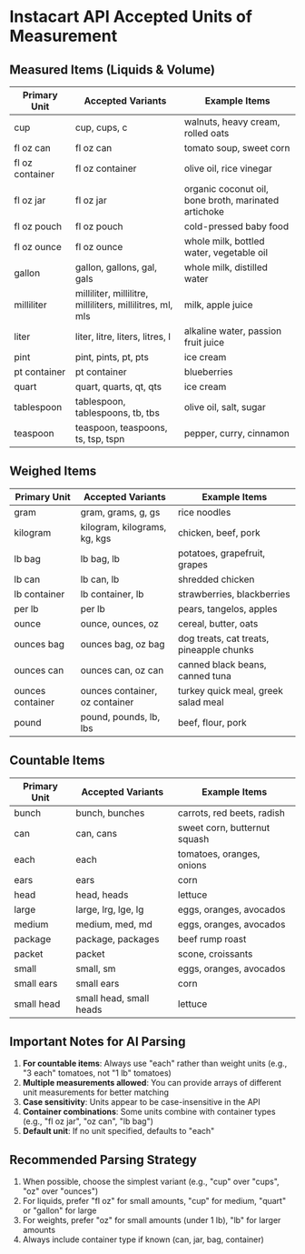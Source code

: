 # Instacart API Accepted Units of Measurement

## Measured Items (Liquids & Volume)

| Primary Unit | Accepted Variants | Example Items |
|--------------|-------------------|---------------|
| cup | cup, cups, c | walnuts, heavy cream, rolled oats |
| fl oz can | fl oz can | tomato soup, sweet corn |
| fl oz container | fl oz container | olive oil, rice vinegar |
| fl oz jar | fl oz jar | organic coconut oil, bone broth, marinated artichoke |
| fl oz pouch | fl oz pouch | cold-pressed baby food |
| fl oz ounce | fl oz ounce | whole milk, bottled water, vegetable oil |
| gallon | gallon, gallons, gal, gals | whole milk, distilled water |
| milliliter | milliliter, millilitre, milliliters, millilitres, ml, mls | milk, apple juice |
| liter | liter, litre, liters, litres, l | alkaline water, passion fruit juice |
| pint | pint, pints, pt, pts | ice cream |
| pt container | pt container | blueberries |
| quart | quart, quarts, qt, qts | ice cream |
| tablespoon | tablespoon, tablespoons, tb, tbs | olive oil, salt, sugar |
| teaspoon | teaspoon, teaspoons, ts, tsp, tspn | pepper, curry, cinnamon |

## Weighed Items

| Primary Unit | Accepted Variants | Example Items |
|--------------|-------------------|---------------|
| gram | gram, grams, g, gs | rice noodles |
| kilogram | kilogram, kilograms, kg, kgs | chicken, beef, pork |
| lb bag | lb bag, lb | potatoes, grapefruit, grapes |
| lb can | lb can, lb | shredded chicken |
| lb container | lb container, lb | strawberries, blackberries |
| per lb | per lb | pears, tangelos, apples |
| ounce | ounce, ounces, oz | cereal, butter, oats |
| ounces bag | ounces bag, oz bag | dog treats, cat treats, pineapple chunks |
| ounces can | ounces can, oz can | canned black beans, canned tuna |
| ounces container | ounces container, oz container | turkey quick meal, greek salad meal |
| pound | pound, pounds, lb, lbs | beef, flour, pork |

## Countable Items

| Primary Unit | Accepted Variants | Example Items |
|--------------|-------------------|---------------|
| bunch | bunch, bunches | carrots, red beets, radish |
| can | can, cans | sweet corn, butternut squash |
| each | each | tomatoes, oranges, onions |
| ears | ears | corn |
| head | head, heads | lettuce |
| large | large, lrg, lge, lg | eggs, oranges, avocados |
| medium | medium, med, md | eggs, oranges, avocados |
| package | package, packages | beef rump roast |
| packet | packet | scone, croissants |
| small | small, sm | eggs, oranges, avocados |
| small ears | small ears | corn |
| small head | small head, small heads | lettuce |

## Important Notes for AI Parsing

1. **For countable items**: Always use "each" rather than weight units (e.g., "3 each" tomatoes, not "1 lb" tomatoes)
2. **Multiple measurements allowed**: You can provide arrays of different unit measurements for better matching
3. **Case sensitivity**: Units appear to be case-insensitive in the API
4. **Container combinations**: Some units combine with container types (e.g., "fl oz jar", "oz can", "lb bag")
5. **Default unit**: If no unit specified, defaults to "each"

## Recommended Parsing Strategy

1. When possible, choose the simplest variant (e.g., "cup" over "cups", "oz" over "ounces")
2. For liquids, prefer "fl oz" for small amounts, "cup" for medium, "quart" or "gallon" for large
3. For weights, prefer "oz" for small amounts (under 1 lb), "lb" for larger amounts
4. Always include container type if known (can, jar, bag, container)